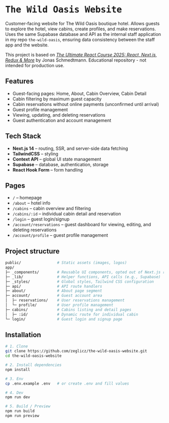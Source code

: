 # <span align="center"><samp>The Wild Oasis Website</samp></span>

Customer-facing website for The Wild Oasis boutique hotel. Allows guests to explore the hotel, view cabins, create profiles, and make reservations. Uses the same Supabase database and API as the internal staff application in my repo `the-wild-oasis`, ensuring data consistency between the staff app and the website.

This project is based on [_The Ultimate React Course 2025: React, Next.js, Redux & More_](https://www.udemy.com/course/the-ultimate-react-course/) by Jonas Schmedtmann. Educational repository - not intended for production use.

## Features

- Guest-facing pages: Home, About, Cabin Overview, Cabin Detail
- Cabin filtering by maximum guest capacity
- Cabin reservations without online payments (unconfirmed until arrival)
- Guest profile management
- Viewing, updating, and deleting reservations
- Guest authentication and account management

## Tech Stack

- **Next.js 14** – routing, SSR, and server-side data fetching
- **TailwindCSS** – styling
- **Context API** – global UI state management
- **Supabase** – database, authentication, storage
- **React Hook Form** – form handling

## Pages

- `/` – homepage
- `/about` – hotel info
- `/cabins` – cabin overview and filtering
- `/cabins/:id` – individual cabin detail and reservation
- `/login` – guest login/signup
- `/account/reservations` – guest dashboard for viewing, editing, and deleting reservations
- `/account/profile` – guest profile management

## Project structure

```bash
public/                # Static assets (images, logos)
app/
├─ _components/        # Reusable UI components, opted out of Next.js routing
├─ _lib/               # Helper functions, API calls (e.g., Supabase)
├─ _styles/            # Global styles, Tailwind CSS configuration
├─ api/                # API route handlers
├─ about/              # About page segment
├─ account/            # Guest account area
│  ├─ reservations/    # User reservations management
│  └─ profile/         # User profile management
├─ cabins/             # Cabins listing and detail pages
│  ├─ :id/             # Dynamic route for individual cabin
└─ login/              # Guest login and signup page
```

## Installation

```bash
# 1. Clone
git clone https://github.com/zeglicz/the-wild-oasis-website.git
cd the-wild-oasis-website

# 2. Install dependencies
npm install

# 3. Env
cp .env.example .env   # or create .env and fill values

# 4. Dev
npm run dev

# 5. Build / Preview
npm run build
npm run preview
```
